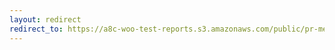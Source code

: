 ```yaml
---
layout: redirect
redirect_to: https://a8c-woo-test-reports.s3.amazonaws.com/public/pr-merge/37990/e2e/index.html
---
```

